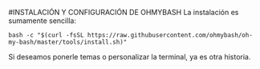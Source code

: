 #INSTALACIÓN Y CONFIGURACIÓN DE OHMYBASH
La instalación es sumamente sencilla:
```
bash -c "$(curl -fsSL https://raw.githubusercontent.com/ohmybash/oh-my-bash/master/tools/install.sh)"
```
Si deseamos ponerle temas o personalizar la terminal, ya es otra historia.
